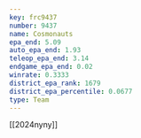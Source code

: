 ```yaml
---
key: frc9437
number: 9437
name: Cosmonauts
epa_end: 5.09
auto_epa_end: 1.93
teleop_epa_end: 3.14
endgame_epa_end: 0.02
winrate: 0.3333
district_epa_rank: 1679
district_epa_percentile: 0.0677
type: Team
---
```

[[2024nyny]]
